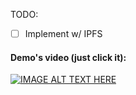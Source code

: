 TODO:

- [ ] Implement w/ IPFS

#### Demo's video (just click it):
[![IMAGE ALT TEXT HERE](https://i.ytimg.com/vi/xJHw4h6VxLA/hqdefault.jpg?sqp=-oaymwEXCNACELwBSFryq4qpAwkIARUAAIhCGAE=&rs=AOn4CLAo8B4Y2shEcWEA_dWGYI4kkv_AEA)](https://youtu.be/xJHw4h6VxLA)
